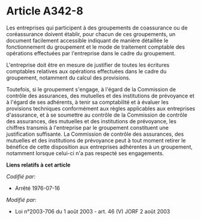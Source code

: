 # Article A342-8

Les entreprises qui participent à des groupements de coassurance ou de coréassurance doivent établir, pour chacun de ces
groupements, un document facilement accessible indiquant de manière détaillée le fonctionnement du groupement et le mode de
traitement comptable des opérations effectuées par l'entreprise dans le cadre du groupement.

L'entreprise doit être en mesure de justifier de toutes les écritures comptables relatives aux opérations effectuées dans le
cadre du groupement, notamment du calcul des provisions.

Toutefois, si le groupement s'engage, à l'égard de la Commission de contrôle des assurances, des mutuelles et des
institutions de prévoyance et à l'égard de ses adhérents, à tenir sa comptabilité et à évaluer les provisions techniques
conformément aux règles applicables aux entreprises d'assurance, et à se soumettre au contrôle de la Commission de contrôle
des assurances, des mutuelles et des institutions de prévoyance, les chiffres transmis à l'entreprise par le groupement
constituent une justification suffisante. La Commission de contrôle des assurances, des mutuelles et des institutions de
prévoyance peut à tout moment retirer le bénéfice de cette disposition aux entreprises adhérentes à un groupement, notamment
lorsque celui-ci n'a pas respecté ses engagements.

**Liens relatifs à cet article**

_Codifié par_:

  - Arrêté 1976-07-16

_Modifié par_:

  - Loi n°2003-706 du 1 août 2003 - art. 46 (V) JORF 2 août 2003
